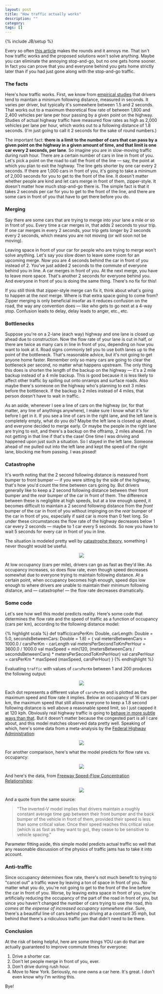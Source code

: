 ```yaml
---
layout: post
title: "How traffic actually works"
description: ""
category: 
tags: []
---
```

{% include JB/setup %}

Every so often [this article](http://www.smartmotorist.com/traffic-and-safety-guideline/traffic-jams.html) makes the
rounds and it annoys me. That isn't how traffic works and the proposed solutions won't solve anything. Maybe you can
eliminate the annoying stop-and-go, but no one gets home sooner. In fact you can prove that you and everyone behind you
gets home strictly later than if you had just gone along with the stop-and-go traffic.

### The facts

Here's how traffic works. First, we know from [empirical studies](http://www.fhwa.dot.gov/publications/research/operations/tft/chap2.pdf)
that drivers tend to maintain a minimum following distance, measured in seconds. It varies per driver, but typically
it's somewhere between 1.5 and 2 seconds. That works out to a maximum theoretical flow rate of between 1,800 and 2,400
vehicles per lane per hour passing by a given point on the highway. Studies of actual highway traffic have measured flow
rates as high as 2,000 vehicles per lane per hour, which works out to a following distance of 1.8 seconds. (I'm just
going to call it 2 seconds for the sake of round numbers.)

The important fact: **there is a limit to the number of cars that can pass by a given point on the highway in a given
amount of time, and that limit is one car every 2 seconds, per lane**. So imagine you are in slow-moving traffic during
rush hour. There are a certain number of cars in line in front of you. Let's pick a  point on the road to call the front
of the line — say, the point at which you plan to exit the highway. The line gets shorter by one car every 2 seconds. If
there are 1,000 cars in front of you, it's going to take a minimum of 2,000 seconds for you to get to the front of the
line. It doesn't matter whether people are kind and let cars merge in front of them, zipper-style. It doesn't matter how
much stop-and-go there is. The simple fact is that it takes 2 seconds per car for you to get to the front of the line,
and there are some cars in front of you that have to get there before you do.

<!-- more -->

### Merging

Say there are some cars that are trying to merge into your lane a mile or so in front of you. Every time a car merges
in, that adds 2 seconds to your trip. If one car merges in every 2 seconds, your trip gets longer by 2 seconds every 2
seconds, which means you are not moving (or will soon not be moving).

Leaving space in front of your car for people who are trying to merge won't solve anything. Let's say you slow down to
leave some room for an upcoming merge. Now you are 4 seconds behind the car in front of you instead of 2. You've just
added 2 seconds to the commute of everyone behind you in line. A car merges in front of you. At the next merge, you have
to leave more space. That's another 2 seconds for everyone behind you. And everyone in front of you is doing the same
thing. There's no fix for this!

If you still think that zipper-style merge can fix it, think about what's going to happen at the _next_ merge. Where
is that extra space going to come from? Zipper merging is only beneficial insofar as it reduces confusion on the road,
the way any convention does — like who gets to go next at a 4-way stop. Confusion leads to delay, delay leads to anger,
etc., etc.

### Bottlenecks

Suppose you're on a 2-lane (each way) highway and one lane is closed up ahead due to construction. Now the flow rate of
your lane is cut in half, or there are twice as many cars in line in front of you, depending on how you want to look at
it. Road signs commonly tell you to use both lanes up to the point of the bottleneck. That's reasonable advice, but it's not
going to get anyone home faster. Remember only so many cars are going to clear the bottleneck per second, no matter what
happens upstream. The only thing this does is shorten the length of the backup on the highway — it's a 2 mile backup
instead of a 4 mile backup. This is good because it is less likely to affect other traffic by spilling out onto onramps
and surface roads. Also maybe there's someone on the highway who's planning to exit 3 miles before the bottleneck. If
the backup is 2 miles instead of 4 miles, that person doesn't have to wait in traffic.

As an aside, whenever I see a line of cars on the highway (or, for that matter, any line of anythings anywhere), I make
sure I know what it's for before I get in it. If you see a line of cars in the right lane, and the left lane is
completely empty, what do you do? Maybe the left lane is closed up ahead, and everyone decided to merge early. Or maybe
the people in the right lane are trying to exit, and there's a backup on the offramp, 2 miles ahead. I'm not getting in
that line if that's the case! One time I was driving and happened upon just such a situation. So I stayed in the left
lane. Someone ahead of me pulled out into the left lane and kept the speed of the right lane, blocking me from passing.
I was pissed!

### Catastrophe

It's worth noting that the 2 second following distance is measured front bumper to front bumper — if you were sitting by
the side of the highway, that's how you'd count the time between cars going by. But drivers generally like to keep a 2
second following distance between their front bumper and the _rear_ bumper of the car in front of them. The difference
between these is negligible at high speeds, but at a low enough speed, it becomes difficult to maintain a 2 second
following distance from the _front_ bumper of the car in front of you without impinging on the _rear_ bumper of the car
in front of you, especially if said car is more than 0 feet long. So under these circumstances the flow rate of the
highway decreases below 1 car every 2 seconds — maybe to 1 car every 5 seconds. So now you have to wait 5 seconds for
every car in front of you in line.

The situation is modeled pretty well by [catastrophe theory](http://en.wikipedia.org/wiki/Catastrophe_theory),
something I never thought would be useful.

<center><img class="spacer" src="/assets/img/traffic/catastrophe.png"/></center>

At low occupancy (cars per mile), drivers can go as fast as they'd like. As occupancy increases, so does flow rate, even
though speed decreases somewhat due to everyone trying to maintain following distance. At a certain point, when
occupancy becomes high enough, speed dips low enough to where drivers are unable to maintain their minimum following
distance, and — catastrophe! — the flow rate decreases dramatically.

### Some code

Let's see how well this model predicts reality. Here's some code that determines the flow rate and the speed of traffic
as a function of occupancy (cars per km), according to the following distance model:

{% highlight scala %}
def traffic(carsPerKm: Double, carLength: Double = 5.0, secondsBetweenCars: Double = 1.8) = {
  val metersBetweenCars = 1000.0 / carsPerKm - carLength
  val metersPerSecondToKmPerHour = 3600.0 / 1000.0
  val maxSpeed = min(120, (metersBetweenCars / secondsBetweenCars) * metersPerSecondToKmPerHour)
  val carsPerHour = carsPerKm * maxSpeed
  (maxSpeed, carsPerHour)
}
{% endhighlight %}

Evaluating ```traffic``` with values of ```carsPerKm``` between 1 and 200 produces the following output:

<center><img class="spacer" src="/assets/img/traffic/model.png"/></center>

Each dot represents a different value of ```carsPerKm``` and is plotted as the maximum speed and flow rate it implies.
Below an occupancy of 16 cars per km, the maximum speed that still allows everyone to keep a 1.8 second following
distance is well above a reasonable speed limit, so I just capped it at 120 kph. Obviously real highway traffic is going
to [behave in more subtle ways than that](http://books.google.com/books?id=4g7f1h4BfYsC&printsec=frontcover#v=onepage&q&f=false).
But it doesn't matter because the congested part is all I care about, and this model matches observed data pretty well.
Speaking of which, here's some data from a meta-analysis by the
[Federal Highway Administration](http://www.fhwa.dot.gov/publications/research/operations/tft/chap2.pdf):

<center><img class="spacer" src="/assets/img/traffic/speed_vs_flow.png"/></center>

For another comparison, here's what the model predicts for flow rate vs. occupancy:

<center><img class="spacer" src="/assets/img/traffic/inverted-v-model.png"/></center>

And here's the data, from [Freeway Speed-Flow Concentration Relationships](http://trid.trb.org/view.aspx?id=308654):

<center><img class="spacer" src="/assets/img/traffic/inverted-v-actual.png"/></center>

And a quote from the same source:

> "The inverted-V model implies that drivers maintain a roughly constant average time gap between their front bumper and
> the back bumper of the vehicle in front of them, provided their speed is less than some critical value. Once their
> speed reaches this critical value (which is as fast as they want to go), they cease to be sensitive to vehicle spacing."

Parameter fitting aside, this simple model predicts actual traffic so well that any reasonable discussion of the physics
of traffic jams has to take it into account.

### Anti-traffic

Since occupancy determines flow rate, there's not much benefit to trying to "cancel out" a traffic wave by leaving a ton
of space in front of you. No matter what you do, you're not going to get to the front of the line before the car in
front of you. Worse, by leaving extra space in front of you, you're artificially reducing the occupancy of the part of
the road in front of you, but since you haven't changed the number of cars trying to use the road, _this comes at the
expense of increased occupancy somewhere else_. Sure, there's a beautiful line of cars behind you driving at a constant
35 mph, but behind _that_ there's a ridiculous traffic jam that didn't need to be there.

### Conclusion

At the risk of being helpful, here are some things YOU can do that are actually guaranteed to improve commute times for
everyone:

1. Drive a shorter car.
2. Don't let people merge in front of you, ever.
3. Don't drive during rush hour.
4. Move to New York. Seriously, no one owns a car here. It's great. I don't even know why I'm writing this.

Bye!
